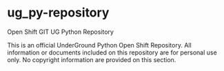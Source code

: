 # ug_py-repository
Open Shift GIT UG Python Repository

This is an official UnderGround Python Open Shift Repository. All information or documents included on this repository are for personal use only. No copyright information are provided on this section.
